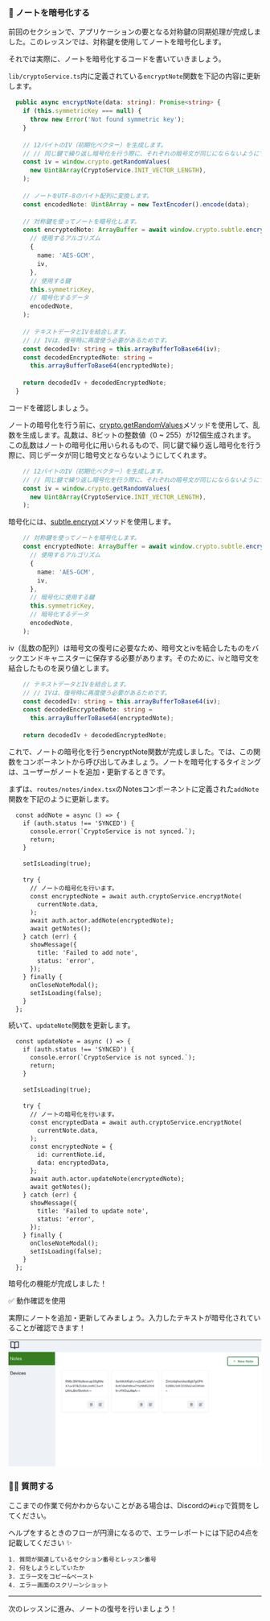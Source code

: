 ### 🔐 ノートを暗号化する

前回のセクションで、アプリケーションの要となる対称鍵の同期処理が完成しました。このレッスンでは、対称鍵を使用してノートを暗号化します。

それでは実際に、ノートを暗号化するコードを書いていきましょう。

`lib/cryptoService.ts`内に定義されている`encryptNote`関数を下記の内容に更新します。

```ts
  public async encryptNote(data: string): Promise<string> {
    if (this.symmetricKey === null) {
      throw new Error('Not found symmetric key');
    }

    // 12バイトのIV（初期化ベクター）を生成します。
    // // 同じ鍵で繰り返し暗号化を行う際に、それぞれの暗号文が同じにならないようにするためです。
    const iv = window.crypto.getRandomValues(
      new Uint8Array(CryptoService.INIT_VECTOR_LENGTH),
    );

    // ノートをUTF-8のバイト配列に変換します。
    const encodedNote: Uint8Array = new TextEncoder().encode(data);

    // 対称鍵を使ってノートを暗号化します。
    const encryptedNote: ArrayBuffer = await window.crypto.subtle.encrypt(
      // 使用するアルゴリズム
      {
        name: 'AES-GCM',
        iv,
      },
      // 使用する鍵
      this.symmetricKey,
      // 暗号化するデータ
      encodedNote,
    );

    // テキストデータとIVを結合します。
    // // IVは、復号時に再度使う必要があるためです。
    const decodedIv: string = this.arrayBufferToBase64(iv);
    const decodedEncryptedNote: string =
      this.arrayBufferToBase64(encryptedNote);

    return decodedIv + decodedEncryptedNote;
  }
```

コードを確認しましょう。

ノートの暗号化を行う前に、[crypto.getRandomValues](https://developer.mozilla.org/ja/docs/Web/API/Crypto/getRandomValues)メソッドを使用して、乱数を生成します。乱数は、8ビットの整数値（0 ~ 255）が12個生成されます。この乱数はノートの暗号化に用いられるもので、同じ鍵で繰り返し暗号化を行う際に、同じデータが同じ暗号文とならないようにしてくれます。

```ts
    // 12バイトのIV（初期化ベクター）を生成します。
    // // 同じ鍵で繰り返し暗号化を行う際に、それぞれの暗号文が同じにならないようにするためです。
    const iv = window.crypto.getRandomValues(
      new Uint8Array(CryptoService.INIT_VECTOR_LENGTH),
    );
```

暗号化には、[subtle.encrypt](https://developer.mozilla.org/ja/docs/Web/API/SubtleCrypto/encrypt)メソッドを使用します。

```ts
    // 対称鍵を使ってノートを暗号化します。
    const encryptedNote: ArrayBuffer = await window.crypto.subtle.encrypt(
      // 使用するアルゴリズム
      {
        name: 'AES-GCM',
        iv,
      },
      // 暗号化に使用する鍵
      this.symmetricKey,
      // 暗号化するデータ
      encodedNote,
    );
```

iv（乱数の配列）は暗号文の復号に必要なため、暗号文とivを結合したものをバックエンドキャニスターに保存する必要があります。そのために、ivと暗号文を結合したものを戻り値とします。

```ts
    // テキストデータとIVを結合します。
    // // IVは、復号時に再度使う必要があるためです。
    const decodedIv: string = this.arrayBufferToBase64(iv);
    const decodedEncryptedNote: string =
      this.arrayBufferToBase64(encryptedNote);

    return decodedIv + decodedEncryptedNote;
```

これで、ノートの暗号化を行うencryptNote関数が完成しました。では、この関数をコンポーネントから呼び出してみましょう。ノートを暗号化するタイミングは、ユーザーがノートを追加・更新するときです。

まずは、`routes/notes/index.tsx`のNotesコンポーネントに定義された`addNote`関数を下記のように更新します。

```tsx
  const addNote = async () => {
    if (auth.status !== 'SYNCED') {
      console.error(`CryptoService is not synced.`);
      return;
    }

    setIsLoading(true);

    try {
      // ノートの暗号化を行います。
      const encryptedNote = await auth.cryptoService.encryptNote(
        currentNote.data,
      );
      await auth.actor.addNote(encryptedNote);
      await getNotes();
    } catch (err) {
      showMessage({
        title: 'Failed to add note',
        status: 'error',
      });
    } finally {
      onCloseNoteModal();
      setIsLoading(false);
    }
  };
```

続いて、`updateNote`関数を更新します。

```tsx
  const updateNote = async () => {
    if (auth.status !== 'SYNCED') {
      console.error(`CryptoService is not synced.`);
      return;
    }

    setIsLoading(true);

    try {
      // ノートの暗号化を行います。
      const encryptedData = await auth.cryptoService.encryptNote(
        currentNote.data,
      );
      const encryptedNote = {
        id: currentNote.id,
        data: encryptedData,
      };
      await auth.actor.updateNote(encryptedNote);
      await getNotes();
    } catch (err) {
      showMessage({
        title: 'Failed to update note',
        status: 'error',
      });
    } finally {
      onCloseNoteModal();
      setIsLoading(false);
    }
  };
```

暗号化の機能が完成しました！ 

✅ 動作確認を使用

実際にノートを追加・更新してみましょう。入力したテキストが暗号化されていることが確認できます！

![](./../../img/section-4/4_1_1.png)

### 🙋‍♂️ 質問する

ここまでの作業で何かわからないことがある場合は、Discordの`#icp`で質問をしてください。

ヘルプをするときのフローが円滑になるので、エラーレポートには下記の4点を記載してください ✨

```
1. 質問が関連しているセクション番号とレッスン番号
2. 何をしようとしていたか
3. エラー文をコピー&ペースト
4. エラー画面のスクリーンショット
```

---

次のレッスンに進み、ノートの復号を行いましょう！